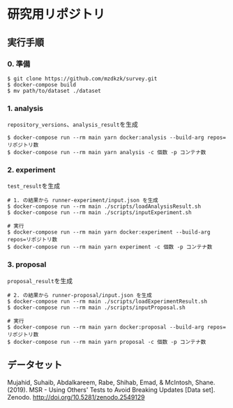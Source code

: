 # 研究用リポジトリ

## 実行手順
### 0. 準備
```console
$ git clone https://github.com/mzdkzk/survey.git
$ docker-compose build
$ mv path/to/dataset ./dataset
```

### 1. analysis
`repository_versions`、`analysis_result`を生成
```console
$ docker-compose run --rm main yarn docker:analysis --build-arg repos=リポジトリ数
$ docker-compose run --rm main yarn analysis -c 個数 -p コンテナ数
```

### 2. experiment
`test_result`を生成
```console
# 1. の結果から runner-experiment/input.json を生成
$ docker-compose run --rm main ./scripts/loadAnalysisResult.sh
$ docker-compose run --rm main ./scripts/inputExperiment.sh

# 実行
$ docker-compose run --rm main yarn docker:experiment --build-arg repos=リポジトリ数
$ docker-compose run --rm main yarn experiment -c 個数 -p コンテナ数
```

### 3. proposal
`proposal_result`を生成
```console
# 2. の結果から runner-proposal/input.json を生成
$ docker-compose run --rm main ./scripts/loadExperimentResult.sh
$ docker-compose run --rm main ./scripts/inputProposal.sh

# 実行
$ docker-compose run --rm main yarn docker:proposal --build-arg repos=リポジトリ数
$ docker-compose run --rm main yarn proposal -c 個数 -p コンテナ数
```

## データセット

Mujahid, Suhaib, Abdalkareem, Rabe, Shihab, Emad, & McIntosh, Shane. (2019). MSR - Using Others' Tests to Avoid Breaking Updates [Data set]. Zenodo. http://doi.org/10.5281/zenodo.2549129
